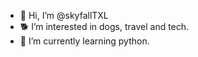 - 👋 Hi, I’m @skyfallTXL
- 🐕 I’m interested in dogs, travel and tech.
- 🐍 I’m currently learning python.

<!---
skyfallTXL/skyfallTXL is a ✨ special ✨ repository because its `README.md` (this file) appears on your GitHub profile.
You can click the Preview link to take a look at your changes.
--->
